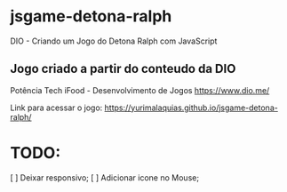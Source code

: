 # jsgame-detona-ralph
DIO - Criando um Jogo do Detona Ralph com JavaScript

## Jogo criado a partir do conteudo da DIO 
Potência Tech iFood - Desenvolvimento de Jogos
https://www.dio.me/ 

Link para acessar o jogo:
https://yurimalaquias.github.io/jsgame-detona-ralph/

# TODO:
 [ ] Deixar responsivo;
 [ ] Adicionar icone no Mouse;
